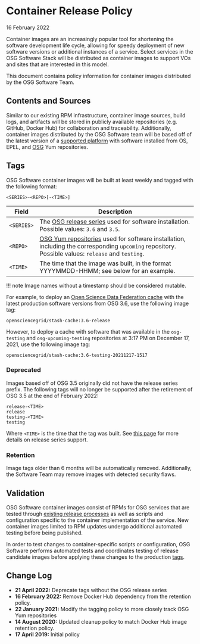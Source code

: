 Container Release Policy
========================

16 February 2022

Container images are an increasingly popular tool for shortening the software development life cycle, allowing for speedy
deployment of new software versions or additional instances of a service.
Select services in the OSG Software Stack will be distributed as container images to support VOs and sites that are
interested in this model.

This document contains policy information for container images distributed by the OSG Software Team.

Contents and Sources
--------------------

Similar to our existing RPM infrastructure, container image sources, build logs, and artifacts will be stored in
publicly available repositories (e.g. GitHub, Docker Hub) for collaboration and traceability.
Additionally, container images distributed by the OSG Software team will be based off of the latest version of a 
[supported platform](https://opensciencegrid.org/docs/release/supported_platforms/) with software installed from OS,
EPEL, and [OSG](../policy/software-release.md#yum-repositories) Yum repositories.

Tags
----

OSG Software container images will be built at least weekly and tagged with the following format:

```
<SERIES>-<REPO>[-<TIME>]
```

| Field      | Description                                                                                              |
|------------|----------------------------------------------------------------------------------------------------------|
| `<SERIES>` | The [OSG release series](#release-series) used for software installation. Possible values: `3.6` and `3.5`. |
| `<REPO>`   | [OSG Yum repositories](https://opensciencegrid.org/docs/common/yum/#repositories) used for software installation, including the corresponding `upcoming` repository. Possible values: `release` and `testing`. |
| `<TIME>`   | The time that the image was built, in the format YYYYMMDD-HHMM; see below for an example.                 |

!!! note
   Image names without a timestamp should be considered mutable.

For example, to deploy an
[Open Science Data Federation cache](https://opensciencegrid.org/docs/data/stashcache/run-stashcache-container/)
with the latest production software versions from OSG 3.6, use the following image tag:

```
opensciencegrid/stash-cache:3.6-release
```

However, to deploy a cache with software that was available in the `osg-testing` and `osg-upcoming-testing` repositories
at 3:17 PM on December 17, 2021, use the following image tag:


```
opensciencegrid/stash-cache:3.6-testing-20211217-1517
```

### Deprecated ###

Images based off of OSG 3.5 originally did not have the release series prefix.
The following tags will no longer be supported after the retirement of OSG 3.5 at the end of February 2022:

```
release-<TIME>
release
testing-<TIME>
testing
```

Where `<TIME>` is the time that the tag was built.
See [this page](release-series.md) for more details on release series support.

### Retention ###

Image tags older than 6 months will be automatically removed.
Additionally, the Software Team may remove images with detected security flaws.

Validation
----------

OSG Software container images consist of RPMs for OSG services that are tested through
[existing release processes](software-release.md) as well as scripts and configuration specific to the container
implementation of the service.
New container images limited to RPM updates undergo additional automated testing before being published.

In order to test changes to container-specific scripts or configuration, OSG Software performs automated tests and
coordinates testing of release candidate images before applying these changes to the production [tags](#tags).

Change Log
----------

- **21 April 2022:** Deprecate tags without the OSG release series
- **16 February 2022:** Remove Docker Hub dependency from the retention policy.
- **22 January 2021:** Modify the tagging policy to more closely track OSG Yum repositories
- **14 August 2020:** Updated cleanup policy to match Docker Hub image retention policy.
- **17 April 2019:** Initial policy


